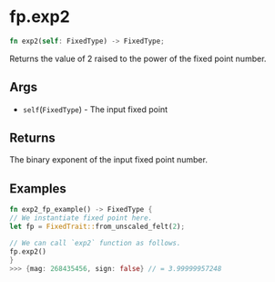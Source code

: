 # fp.exp2

```rust
fn exp2(self: FixedType) -> FixedType;
```

Returns the value of 2 raised to the power of the fixed point number.

## Args

* `self`(`FixedType`) - The input fixed point

## Returns

The binary exponent of the input fixed point number.

## Examples

```rust
fn exp2_fp_example() -> FixedType {
// We instantiate fixed point here.
let fp = FixedTrait::from_unscaled_felt(2);

// We can call `exp2` function as follows.
fp.exp2()
}
>>> {mag: 268435456, sign: false} // = 3.99999957248
```
